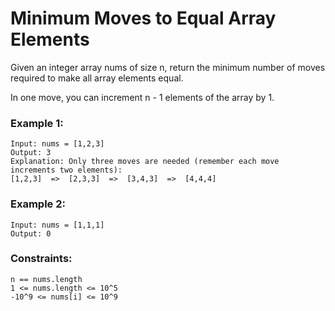 # Minimum Moves to Equal Array Elements

Given an integer array nums of size n, return the minimum number of moves required to make all array elements equal.

In one move, you can increment n - 1 elements of the array by 1.

### Example 1:

    Input: nums = [1,2,3]
    Output: 3
    Explanation: Only three moves are needed (remember each move increments two elements):
    [1,2,3]  =>  [2,3,3]  =>  [3,4,3]  =>  [4,4,4]

### Example 2:

    Input: nums = [1,1,1]
    Output: 0

### Constraints:

    n == nums.length
    1 <= nums.length <= 10^5
    -10^9 <= nums[i] <= 10^9
